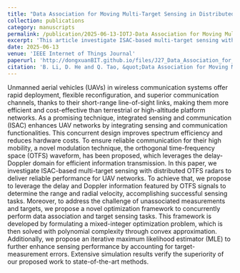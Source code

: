 ```yaml
---
title: "Data Association for Moving Multi-Target Sensing in Distributed OTFS Radars"
collection: publications
category: manuscripts
permalink: /publication/2025-06-13-IOTJ-Data Association for Moving Multi-Target Sensing in Distributed OTFS Radars-number-27
excerpt: 'This article investigate ISAC-based multi-target sensing with distributed OTFS radars to deliver reliable performance for UAV networks, which leverages the delay and Doppler information featured by OTFS signals to determine the range and radial velocity. Moreover, a novel optimization framework is proposed to perform data association and target sensing tasks.'
date: 2025-06-13
venue: 'IEEE Internet of Things Journal'
paperurl: 'http://dongxuanBIT.github.io/files/J27_Data_Association_for_Moving_Multi-Target_Sensing_in_Distributed_OTFS_Radars.pdf'
citation: 'B. Li, D. He and Q. Tao, &quot;Data Association for Moving Multi-Target Sensing in Distributed OTFS Radars,&quot; <i>IEEE Internet Things J.</i>, Early Access, Jun. 2025.'
---
```


Unmanned aerial vehicles (UAVs) in wireless communication systems offer rapid deployment, flexible reconfiguration, and superior communication channels, thanks to their short-range line-of-sight links, making them more efficient and cost-effective than terrestrial or high-altitude platform networks.  As a promising technique, integrated sensing and communication (ISAC) enhances UAV networks by integrating sensing and communication functionalities. This concurrent design improves spectrum efficiency and reduces hardware costs. To ensure reliable communication for their high mobility, a novel modulation technique, the orthogonal time-frequency space (OTFS) waveform, has been proposed, which leverages the delay-Doppler domain for efficient information transmission. In this paper, we investigate ISAC-based multi-target sensing with distributed OTFS radars to deliver reliable performance for UAV networks. To achieve that, we propose to leverage the delay and Doppler information featured by OTFS signals to determine the range and radial velocity, accomplishing successful sensing tasks. Moreover, to address the challenge of unassociated measurements and targets, we propose a novel optimization framework to concurrently perform data association and target sensing tasks. This framework is developed by formulating a mixed-integer optimization problem, which is then solved with polynomial complexity through convex approximation. Additionally, we propose an iterative maximum likelihood estimator (MLE) to further enhance sensing performance by accounting for target-measurement errors. Extensive simulation results verify the superiority of our proposed work to state-of-the-art methods. 

